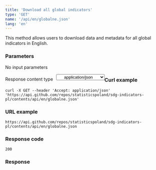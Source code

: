 ```yaml
---
title: 'Download all global indicators'
type: 'GET'
name: '/api/en/globalne.json'
lang: 'en'
---
```


This method allows users to download data and metadata for all global indicators in English.

### Parameters

<p>No input parameters</p>

<p style='float:left;margin-top: 7px;'>Response content type</p>
<select style='float:left;padding: 0px 15px;width: 155px;margin-left: 10px;text-align-last: center;'>
  <option>application/json</option>
</select>

<div id='example'>

<h3 id="przykładowy-curl">Curl example</h3>

<p><code class="highlighter-rouge">curl -X GET --header 'Accept: application/json' 'https://api.github.com/repos/statisticspoland/sdg-indicators-pl/contents/api/en/globalne.json'</code></p>

<h3 id="przykładowy-url">URL example</h3>

<p><code class="highlighter-rouge">https://api.github.com/repos/statisticspoland/sdg-indicators-pl/contents/api/en/globalne.json</code></p>

<h3 id="przykładowy-kod-odpowiedzi">Response code</h3>

<p><code class="highlighter-rouge">200</code></p>

<h3 id="przykładowa-odpowiedź">Response</h3>

<p><code class="highlighter-rouge" id="show-data-glob-en">
</code></p>

</div>


<script>

$.getJSON('http://sdg.gov.pl/api/en/globalne.json', function(data) {
    $('#show-data-glob-en').html(JSON.stringify(data, null, 2));
});

</script>
